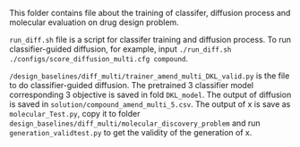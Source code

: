 This folder contains file about the training of classifer, diffusion process and molecular evaluation on drug design problem.

`run_diff.sh` file is a script for classifer training and diffusion process. To run classifier-guided diffusion, for example, input `./run_diff.sh ./configs/score_diffusion_multi.cfg compound`.

`/design_baselines/diff_multi/trainer_amend_multi_DKL_valid.py` is the file to do classifier-guided diffusion. The pretrained 3 classifier model corresponding 3 objective is saved in fold `DKL_model`. The output of diffusion is saved in `solution/compound_amend_multi_5.csv`. The output of x is save as `molecular_Test.py`, copy it to folder `design_baselines/diff_multi/molecular_discovery_problem` and run `generation_validtest.py` to get the validity of the generation of x.
